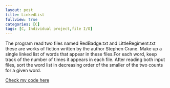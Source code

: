 ```yaml
---
layout: post
title: LinkedList
fullview: true
categories: [C]
tags: [C, Individual project,file I/O]
---
```

The program read two files named RedBadge.txt and LittleRegiment.txt these are works of fiction written by the author Stephen Crane.
Make up a single linked list of words that appear in these files.For each word, keep track of the number of times it appears in each file.
After reading both input files, sort the word list in decreasing order of the smaller of the two counts for a given word.

<a class="btn btn-default" href="https://github.com/godofhand/TCSS-333-LinkedList">Check my code here</a>
